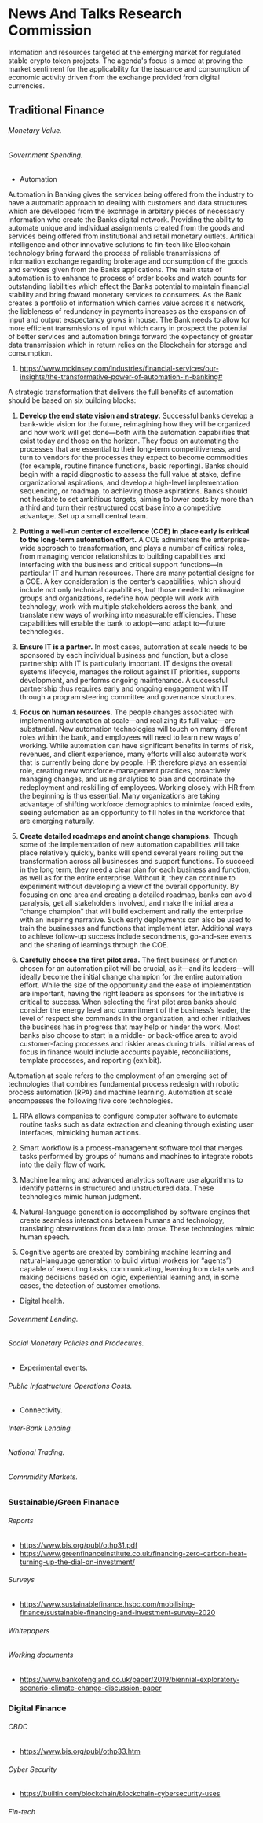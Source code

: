 # News And Talks Research Commission

Infomation and resources targeted at the emerging market for regulated stable crypto token projects. The agenda's focus is aimed at proving the market sentiment for the applicability for the issuance and consumption of economic activity driven from the exchange provided from digital currencies. 

## Traditional Finance
###### Monetary Value.

###### Government Spending.
* Automation 

Automation in Banking gives the services being offered from the industry to have a automatic approach to dealing with customers and data structures which are developed from 
the exchnage in arbitary pieces of necessasry information who create the Banks digital network. Providing the ability to automate unique and individual assignments created from the goods and services being offered from institutional and retail monetary outlets. Artifical intelligence and other innovative solutions to fin-tech like Blockchain technology bring forward the process of reliable transmissions of information exchange regarding brokerage and consumption of the goods and services given from the Banks applications. The main state of automation is to enhance to process of order books and watch counts for outstanding liabilities which effect the Banks potential to maintain financial stability and bring foward monetary services to consumers. As the Bank creates a portfolio of information which carries value across it's network, the liableness of redundancy in payments increases as the exspansion of input and output exspectancy grows in house. The Bank needs to allow for more efficient transmissions of input which carry in prospect the potential of better services and automation brings forward the expectancy of greater data transmission which in return relies on the Blockchain for storage and consumption.

1) https://www.mckinsey.com/industries/financial-services/our-insights/the-transformative-power-of-automation-in-banking#

A strategic transformation that delivers the full benefits of automation should be based on six building blocks:

1) **Develop the end state vision and strategy.** Successful banks develop a bank-wide vision for the future, reimagining how they will be organized and how work will get done—both with the automation capabilities that exist today and those on the horizon. They focus on automating the processes that are essential to their long-term competitiveness, and turn to vendors for the processes they expect to become commodities (for example, routine finance functions, basic reporting). Banks should begin with a rapid diagnostic to assess the full value at stake, define organizational aspirations, and develop a high-level implementation sequencing, or roadmap, to achieving those aspirations. Banks should not hesitate to set ambitious targets, aiming to lower costs by more than a third and turn their restructured cost base into a competitive advantage.
Set up a small central team. 

2) **Putting a well-run center of excellence (COE) in place early is critical to the long-term automation effort.** A COE administers the enterprise-wide approach to transformation, and plays a number of critical roles, from managing vendor relationships to building capabilities and interfacing with the business and critical support functions—in particular IT and human resources. There are many potential designs for a COE. A key consideration is the center’s capabilities, which should include not only technical capabilities, but those needed to reimagine groups and organizations, redefine how people will work with technology, work with multiple stakeholders across the bank, and translate new ways of working into measurable efficiencies. These capabilities will enable the bank to adopt—and adapt to—future technologies.

3) **Ensure IT is a partner.** In most cases, automation at scale needs to be sponsored by each individual business and function, but a close partnership with IT is particularly important. IT designs the overall systems lifecycle, manages the rollout against IT priorities, supports development, and performs ongoing maintenance. A successful partnership thus requires early and ongoing engagement with IT through a program steering committee and governance structures.

4) **Focus on human resources.** The people changes associated with implementing automation at scale—and realizing its full value—are substantial. New automation technologies will touch on many different roles within the bank, and employees will need to learn new ways of working. While automation can have significant benefits in terms of risk, revenues, and client experience, many efforts will also automate work that is currently being done by people. HR therefore plays an essential role, creating new workforce-management practices, proactively managing changes, and using analytics to plan and coordinate the redeployment and reskilling of employees. Working closely with HR from the beginning is thus essential. Many organizations are taking advantage of shifting workforce demographics to minimize forced exits, seeing automation as an opportunity to fill holes in the workforce that are emerging naturally.

5) **Create detailed roadmaps and anoint change champions.** Though some of the implementation of new automation capabilities will take place relatively quickly, banks will spend several years rolling out the transformation across all businesses and support functions. To succeed in the long term, they need a clear plan for each business and function, as well as for the entire enterprise. Without it, they can continue to experiment without developing a view of the overall opportunity.
By focusing on one area and creating a detailed roadmap, banks can avoid paralysis, get all stakeholders involved, and make the initial area a “change champion” that will build excitement and rally the enterprise with an inspiring narrative. Such early deployments can also be used to train the businesses and functions that implement later. Additional ways to achieve follow-up success include secondments, go-and-see events and the sharing of learnings through the COE.

6) **Carefully choose the first pilot area.** The first business or function chosen for an automation pilot will be crucial, as it—and its leaders—will ideally become the initial change champion for the entire automation effort. While the size of the opportunity and the ease of implementation are important, having the right leaders as sponsors for the initiative is critical to success. When selecting the first pilot area banks should consider the energy level and commitment of the business’s leader, the level of respect she commands in the organization, and other initiatives the business has in progress that may help or hinder the work. Most banks also choose to start in a middle- or back-office area to avoid customer-facing processes and riskier areas during trials. Initial areas of focus in finance would include accounts payable, reconciliations, template processes, and reporting (exhibit).

Automation at scale refers to the employment of an emerging set of technologies that combines fundamental process redesign with robotic process automation (RPA) and machine learning. Automation at scale encompasses the following five core technologies.

1) RPA allows companies to configure computer software to automate routine tasks such as data extraction and cleaning through existing user interfaces, mimicking human actions.

2) Smart workflow is a process-management software tool that merges tasks performed by groups of humans and machines to integrate robots into the daily flow of work.

3) Machine learning and advanced analytics software use algorithms to identify patterns in structured and unstructured data. These technologies mimic human judgment.

4) Natural-language generation is accomplished by software engines that create seamless interactions between humans and technology, translating observations from data into prose. These technologies mimic human speech.

5) Cognitive agents are created by combining machine learning and natural-language generation to build virtual workers (or “agents”) capable of executing tasks, communicating, learning from data sets and making decisions based on logic, experiential learning and, in some cases, the detection of customer emotions.

* Digital health.

###### Government Lending.

###### Social Monetary Policies and Prodecures.
* Experimental events.

###### Public Infastructure Operations Costs.
* Connectivity.

###### Inter-Bank Lending.

###### National Trading.

###### Comnmidity Markets.


### Sustainable/Green Finanace
###### Reports
* https://www.bis.org/publ/othp31.pdf
* https://www.greenfinanceinstitute.co.uk/financing-zero-carbon-heat-turning-up-the-dial-on-investment/

###### Surveys
* https://www.sustainablefinance.hsbc.com/mobilising-finance/sustainable-financing-and-investment-survey-2020

###### Whitepapers

###### Working documents
* https://www.bankofengland.co.uk/paper/2019/biennial-exploratory-scenario-climate-change-discussion-paper


### Digital Finance

###### CBDC 
* https://www.bis.org/publ/othp33.htm

###### Cyber Security
* https://builtin.com/blockchain/blockchain-cybersecurity-uses
###### Fin-tech
